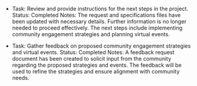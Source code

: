 - Task: Review and provide instructions for the next steps in the project.
  Status: Completed
  Notes: The request and specifications files have been updated with necessary details. Further information is no longer needed to proceed effectively. The next steps include implementing community engagement strategies and planning virtual events.
  
- Task: Gather feedback on proposed community engagement strategies and virtual events.
  Status: Completed
  Notes: A feedback request document has been created to solicit input from the community regarding the proposed strategies and events. The feedback will be used to refine the strategies and ensure alignment with community needs.
